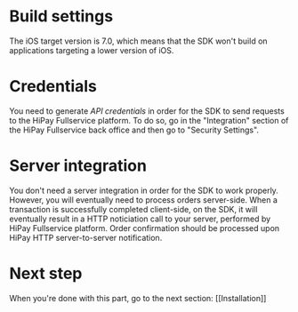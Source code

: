 # Build settings

The iOS target version is 7.0, which means that the SDK won't build on applications targeting a lower version of iOS.

# Credentials

You need to generate *API credentials* in order for the SDK to send requests to the HiPay Fullservice platform. To do so, go in the "Integration" section of the HiPay Fullservice back office and then go to "Security Settings".

# Server integration

You don't need a server integration in order for the SDK to work properly. However, you will eventually need to process orders server-side. When a transaction is successfully completed client-side, on the SDK, it will eventually result in a HTTP noticiation call to your server, performed by HiPay Fullservice platform. Order confirmation should be processed upon HiPay HTTP server-to-server notification.

# Next step
When you're done with this part, go to the next section: [[Installation]]